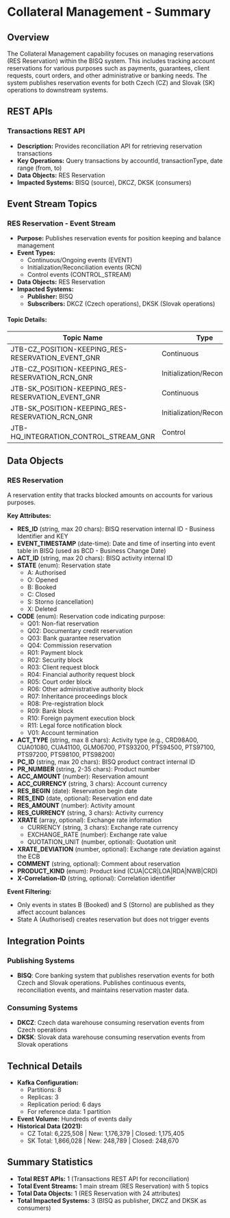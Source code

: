 # Collateral Management - Summary

## Overview
The Collateral Management capability focuses on managing reservations (RES Reservation) within the BISQ system. This includes tracking account reservations for various purposes such as payments, guarantees, client requests, court orders, and other administrative or banking needs. The system publishes reservation events for both Czech (CZ) and Slovak (SK) operations to downstream systems.

## REST APIs
### Transactions REST API
- **Description:** Provides reconciliation API for retrieving reservation transactions
- **Key Operations:** Query transactions by accountId, transactionType, date range (from, to)
- **Data Objects:** RES Reservation
- **Impacted Systems:** BISQ (source), DKCZ, DKSK (consumers)

## Event Stream Topics
### RES Reservation - Event Stream
- **Purpose:** Publishes reservation events for position keeping and balance management
- **Event Types:**
  - Continuous/Ongoing events (EVENT)
  - Initialization/Reconciliation events (RCN)
  - Control events (CONTROL_STREAM)
- **Data Objects:** RES Reservation
- **Impacted Systems:**
  - **Publisher:** BISQ
  - **Subscribers:** DKCZ (Czech operations), DKSK (Slovak operations)

#### Topic Details:
| Topic Name | Type | Source | Target |
|------------|------|--------|--------|
| JTB-CZ_POSITION-KEEPING_RES-RESERVATION_EVENT_GNR | Continuous | BISQ | DKCZ |
| JTB-CZ_POSITION-KEEPING_RES-RESERVATION_RCN_GNR | Initialization/Reconciliation | BISQ | DKCZ |
| JTB-SK_POSITION-KEEPING_RES-RESERVATION_EVENT_GNR | Continuous | BISQ | DKSK |
| JTB-SK_POSITION-KEEPING_RES-RESERVATION_RCN_GNR | Initialization/Reconciliation | BISQ | DKSK |
| JTB-HQ_INTEGRATION_CONTROL_STREAM_GNR | Control | - | DKCZ/DKSK |

## Data Objects

### RES Reservation
A reservation entity that tracks blocked amounts on accounts for various purposes.

**Key Attributes:**
- **RES_ID** (string, max 20 chars): BISQ reservation internal ID - Business Identifier and KEY
- **EVENT_TIMESTAMP** (date-time): Date and time of inserting into event table in BISQ (used as BCD - Business Change Date)
- **ACT_ID** (string, max 20 chars): BISQ activity internal ID
- **STATE** (enum): Reservation state
  - A: Authorised
  - O: Opened
  - B: Booked
  - C: Closed
  - S: Storno (cancellation)
  - X: Deleted
- **CODE** (enum): Reservation code indicating purpose:
  - Q01: Non-fiat reservation
  - Q02: Documentary credit reservation
  - Q03: Bank guarantee reservation
  - Q04: Commission reservation
  - R01: Payment block
  - R02: Security block
  - R03: Client request block
  - R04: Financial authority request block
  - R05: Court order block
  - R06: Other administrative authority block
  - R07: Inheritance proceedings block
  - R08: Pre-registration block
  - R09: Bank block
  - R10: Foreign payment execution block
  - R11: Legal force notification block
  - V01: Account termination
- **ACT_TYPE** (string, max 8 chars): Activity type (e.g., CRD98A00, CUA01080, CUA41100, GLM06700, PTS93200, PTS94500, PTS97100, PTS97200, PTS98100, PTS98200)
- **PC_ID** (string, max 20 chars): BISQ product contract internal ID
- **PR_NUMBER** (string, 2-35 chars): Product number
- **ACC_AMOUNT** (number): Reservation amount
- **ACC_CURRENCY** (string, 3 chars): Account currency
- **RES_BEGIN** (date): Reservation begin date
- **RES_END** (date, optional): Reservation end date
- **RES_AMOUNT** (number): Activity amount
- **RES_CURRENCY** (string, 3 chars): Activity currency
- **XRATE** (array, optional): Exchange rate information
  - CURRENCY (string, 3 chars): Exchange rate currency
  - EXCHANGE_RATE (number): Exchange rate value
  - QUOTATION_UNIT (number, optional): Quotation unit
- **XRATE_DEVIATION** (number, optional): Exchange rate deviation against the ECB
- **COMMENT** (string, optional): Comment about reservation
- **PRODUCT_KIND** (enum): Product kind (CUA|CCR|LOA|RDA|NWB|CRD)
- **X-Correlation-ID** (string, optional): Correlation identifier

**Event Filtering:**
- Only events in states B (Booked) and S (Storno) are published as they affect account balances
- State A (Authorised) creates reservation but does not trigger events

## Integration Points

### Publishing Systems
- **BISQ**: Core banking system that publishes reservation events for both Czech and Slovak operations. Publishes continuous events, reconciliation events, and maintains reservation master data.

### Consuming Systems
- **DKCZ**: Czech data warehouse consuming reservation events from Czech operations
- **DKSK**: Slovak data warehouse consuming reservation events from Slovak operations

## Technical Details
- **Kafka Configuration:**
  - Partitions: 8
  - Replicas: 3
  - Replication period: 6 days
  - For reference data: 1 partition
- **Event Volume:** Hundreds of events daily
- **Historical Data (2021):**
  - CZ Total: 6,225,508 | New: 1,176,379 | Closed: 1,175,405
  - SK Total: 1,866,028 | New: 248,789 | Closed: 248,670

## Summary Statistics
- **Total REST APIs:** 1 (Transactions REST API for reconciliation)
- **Total Event Streams:** 1 main stream (RES Reservation) with 5 topics
- **Total Data Objects:** 1 (RES Reservation with 24 attributes)
- **Total Impacted Systems:** 3 (BISQ as publisher, DKCZ and DKSK as consumers)
